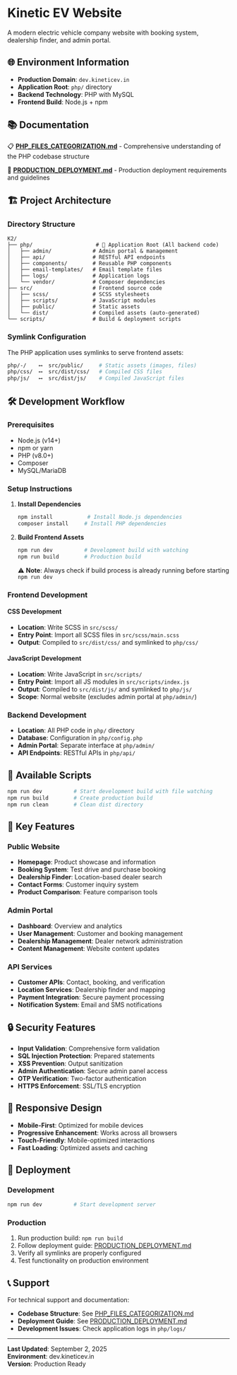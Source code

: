 # Kinetic EV Website

A modern electric vehicle company website with booking system, dealership finder, and admin portal.

## 🌐 Environment Information

- **Production Domain**: `dev.kineticev.in`
- **Application Root**: `php/` directory
- **Backend Technology**: PHP with MySQL
- **Frontend Build**: Node.js + npm

## 📚 Documentation

📋 **[PHP_FILES_CATEGORIZATION.md](./PHP_FILES_CATEGORIZATION.md)** - Comprehensive understanding of the PHP codebase structure

🚀 **[PRODUCTION_DEPLOYMENT.md](./PRODUCTION_DEPLOYMENT.md)** - Production deployment requirements and guidelines

## 🏗️ Project Architecture

### Directory Structure
```
K2/
├── php/                    # 🎯 Application Root (All backend code)
│   ├── admin/             # Admin portal & management
│   ├── api/               # RESTful API endpoints
│   ├── components/        # Reusable PHP components
│   ├── email-templates/   # Email template files
│   ├── logs/              # Application logs
│   └── vendor/            # Composer dependencies
├── src/                   # Frontend source code
│   ├── scss/              # SCSS stylesheets
│   ├── scripts/           # JavaScript modules
│   ├── public/            # Static assets
│   └── dist/              # Compiled assets (auto-generated)
└── scripts/               # Build & deployment scripts
```

### Symlink Configuration
The PHP application uses symlinks to serve frontend assets:

```bash
php/-/    ⟷  src/public/     # Static assets (images, files)
php/css/  ⟷  src/dist/css/   # Compiled CSS files
php/js/   ⟷  src/dist/js/    # Compiled JavaScript files
```

## 🛠️ Development Workflow

### Prerequisites
- Node.js (v14+)
- npm or yarn
- PHP (v8.0+)
- Composer
- MySQL/MariaDB

### Setup Instructions

1. **Install Dependencies**
   ```bash
   npm install           # Install Node.js dependencies
   composer install     # Install PHP dependencies
   ```

2. **Build Frontend Assets**
   ```bash
   npm run dev          # Development build with watching
   npm run build        # Production build
   ```

   ⚠️ **Note**: Always check if build process is already running before starting `npm run dev`

### Frontend Development

#### CSS Development
- **Location**: Write SCSS in `src/scss/`
- **Entry Point**: Import all SCSS files in `src/scss/main.scss`
- **Output**: Compiled to `src/dist/css/` and symlinked to `php/css/`

#### JavaScript Development
- **Location**: Write JavaScript in `src/scripts/`
- **Entry Point**: Import all JS modules in `src/scripts/index.js`
- **Output**: Compiled to `src/dist/js/` and symlinked to `php/js/`
- **Scope**: Normal website (excludes admin portal at `php/admin/`)

### Backend Development
- **Location**: All PHP code in `php/` directory
- **Database**: Configuration in `php/config.php`
- **Admin Portal**: Separate interface at `php/admin/`
- **API Endpoints**: RESTful APIs in `php/api/`

## 🔧 Available Scripts

```bash
npm run dev          # Start development build with file watching
npm run build        # Create production build
npm run clean        # Clean dist directory
```

## 🌟 Key Features

### Public Website
- **Homepage**: Product showcase and information
- **Booking System**: Test drive and purchase booking
- **Dealership Finder**: Location-based dealer search
- **Contact Forms**: Customer inquiry system
- **Product Comparison**: Feature comparison tools

### Admin Portal
- **Dashboard**: Overview and analytics
- **User Management**: Customer and booking management
- **Dealership Management**: Dealer network administration
- **Content Management**: Website content updates

### API Services
- **Customer APIs**: Contact, booking, and verification
- **Location Services**: Dealership finder and mapping
- **Payment Integration**: Secure payment processing
- **Notification System**: Email and SMS notifications

## 🔒 Security Features

- **Input Validation**: Comprehensive form validation
- **SQL Injection Protection**: Prepared statements
- **XSS Prevention**: Output sanitization
- **Admin Authentication**: Secure admin panel access
- **OTP Verification**: Two-factor authentication
- **HTTPS Enforcement**: SSL/TLS encryption

## 📱 Responsive Design

- **Mobile-First**: Optimized for mobile devices
- **Progressive Enhancement**: Works across all browsers
- **Touch-Friendly**: Mobile-optimized interactions
- **Fast Loading**: Optimized assets and caching

## 🚀 Deployment

### Development
```bash
npm run dev          # Start development server
```

### Production
1. Run production build: `npm run build`
2. Follow deployment guide: [PRODUCTION_DEPLOYMENT.md](./PRODUCTION_DEPLOYMENT.md)
3. Verify all symlinks are properly configured
4. Test functionality on production environment

## 📞 Support

For technical support and documentation:
- **Codebase Structure**: See [PHP_FILES_CATEGORIZATION.md](./PHP_FILES_CATEGORIZATION.md)
- **Deployment Guide**: See [PRODUCTION_DEPLOYMENT.md](./PRODUCTION_DEPLOYMENT.md)
- **Development Issues**: Check application logs in `php/logs/`

---

**Last Updated**: September 2, 2025  
**Environment**: dev.kineticev.in  
**Version**: Production Ready

